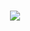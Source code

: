 <h1 align="center">
  <img src="https://readme-typing-svg.demolab.com/?lines=Hi,+I+am+Nosratee+Jahan+Naba" />
</h1>

